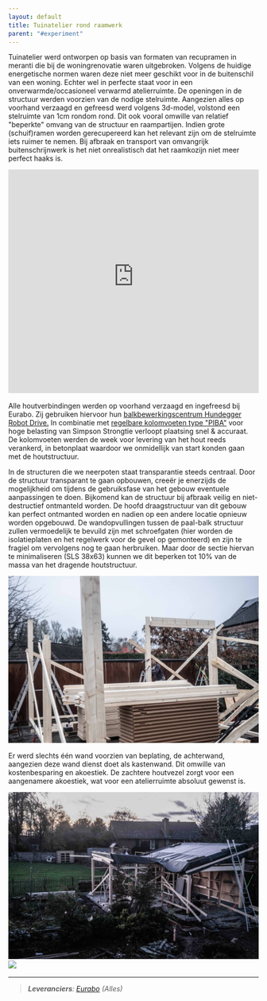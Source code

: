 ```yaml
---
layout: default
title: Tuinatelier rond raamwerk
parent: "#experiment"
---
```


Tuinatelier werd ontworpen op basis van formaten van recupramen in meranti die bij de woningrenovatie waren uitgebroken. Volgens de huidige energetische normen waren deze niet meer geschikt voor in de buitenschil van een woning. Echter wel in perfecte staat voor in een onverwarmde/occasioneel verwarmd atelierruimte. De openingen in de structuur werden voorzien van de nodige stelruimte. Aangezien alles op voorhand verzaagd en gefreesd werd volgens 3d-model, volstond een stelruimte van 1cm rondom rond. Dit ook vooral omwille van relatief "beperkte" omvang van de structuur en raampartijen. Indien grote (schuif)ramen worden gerecupereerd kan het relevant zijn om de stelruimte iets ruimer te nemen. Bij afbraak en transport van omvangrijk buitenschrijnwerk is het niet onrealistisch dat het raamkozijn niet meer perfect haaks is.

<div>
    <iframe src="https://3dwarehouse.sketchup.com/embed/011d93a8-2775-4240-af19-ca93c353d269" frameborder="0" scrolling="no" marginheight="0" marginwidth="0" width=100% height="450" allowfullscreen></iframe> 
</div>

Alle houtverbindingen werden op voorhand verzaagd en ingefreesd bij Eurabo. Zij gebruiken hiervoor hun [balkbewerkingscentrum Hundegger Robot Drive.](https://www.eurabo.be/nl/balkbewerking-houtbouw) In combinatie met [regelbare kolomvoeten type "PIBA"](https://www.eurabo.be/nl/producten/simpson-strong-tie-kolomvoet-piba) voor hoge belasting van Simpson Strongtie verloopt plaatsing snel & accuraat. De kolomvoeten werden de week voor levering van het hout reeds verankerd, in betonplaat waardoor we onmidellijk van start konden gaan met de houtstructuur.

In de structuren die we neerpoten staat transparantie steeds centraal. Door de structuur transparant te gaan opbouwen, creeër je enerzijds de mogelijkheid om tijdens de gebruiksfase van het gebouw eventuele aanpassingen te doen. Bijkomend kan de structuur bij afbraak veilig en niet-destructief ontmanteld worden. De hoofd draagstructuur van dit gebouw kan perfect ontmanted worden en nadien op een andere locatie opnieuw worden opgebouwd. De wandopvullingen tussen de paal-balk structuur zullen vermoedelijk te bevuild zijn met schroefgaten (hier worden de isolatieplaten en het regelwerk voor de gevel op gemonteerd) en zijn te fragiel om vervolgens nog te gaan herbruiken. Maar door de sectie hiervan te minimaliseren (SLS 38x63) kunnen we dit beperken tot 10% van de massa van het dragende houtstructuur.

<img src="https://raw.githubusercontent.com/SimonBoury/rondomhout/9ea952aa05558c21add0b1f213f0dbb4a9bb0a5a/assets/images/2020%20VIJVE/2020%20VIJVE%20001.jpg"/>

Er werd slechts één wand voorzien van beplating, de achterwand, aangezien deze wand dienst doet als kastenwand. Dit omwille van kostenbesparing en akoestiek. De zachtere houtvezel zorgt voor een aangenamere akoestiek, wat voor een atelierruimte absoluut gewenst is. 

<img src="https://raw.githubusercontent.com/SimonBoury/rondomhout/9ea952aa05558c21add0b1f213f0dbb4a9bb0a5a/assets/images/2020%20VIJVE/2020%20VIJVE%20002.jpg"/>
<img src="https://raw.githubusercontent.com/SimonBoury/rondomhout/9ea952aa05558c21add0b1f213f0dbb4a9bb0a5a/assets/images/2020%20VIJVE/2020%20VIJVE%2000.jpg"/>

***

> ***Leveranciers**: [Eurabo](https://www.eurabo.be/nl) (Alles)*

